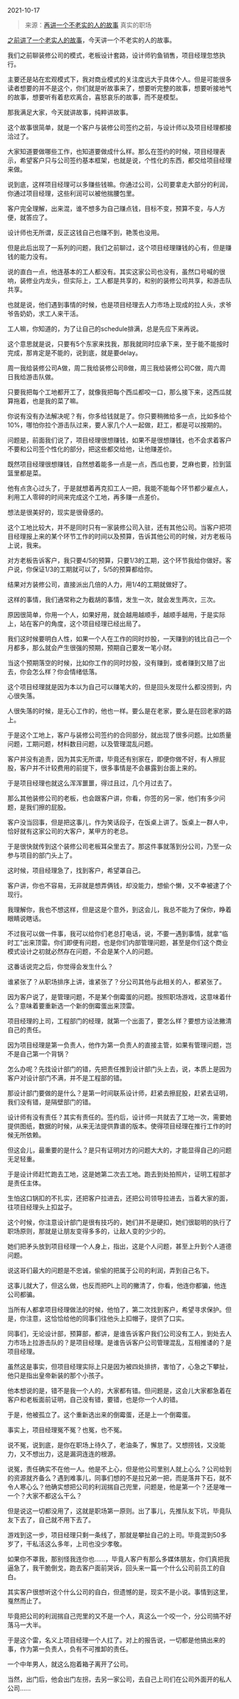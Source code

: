 2021-10-17

> 来源：[再讲一个不老实的人的故事](http://mp.weixin.qq.com/s?__biz=MzU0MjYwNDU2Mw==&mid=2247501643&idx=2&sn=070008d66c8147946dd1997c35f56953&chksm=fb1aab37cc6d2221ddbc63cf748eb6ab5201042f634e5c574c3907ff3e9629602f654a9d8c5c&scene=27#wechat_redirect)
> 真实的职场

[之前讲了一个老实人的故事](http://mp.weixin.qq.com/s?__biz=MzU0MjYwNDU2Mw==&mid=2247501542&idx=2&sn=1d1612ff1f3290e2c04ac7274b9c438d&chksm=fb1aaa9acc6d238c85756f9730a359d6015835dbcb2b800569e2207a74f93529917906b916cb&scene=21#wechat_redirect)，今天讲一个不老实的人的故事。

  

我们之前聊装修公司的模式，老板设计套路，设计师钓鱼销售，项目经理忽悠执行。  

  

主要还是站在宏观模式下，我对商业模式的关注度远大于具体个人。但是可能很多读者想要的并不是这个，你们就是听故事来了，想要听完整的故事，想要听接地气的故事，想要听有着悲欢离合，喜怒哀乐的故事，而不是模型。

  

那我满足大家，今天就讲故事，纯粹讲故事。

  

这个故事很简单，就是一个客户与装修公司签约之前，与设计师以及项目经理都接洽过了。  

  

大家知道要做哪些工作，也知道要做成什么样。那么在签约的时候，项目经理表示，希望客户只与公司签约基本框架，也就是说，个性化的东西，都交给项目经理来做。  

  

说到底，这样项目经理可以多赚些钱嘛。你通过公司，公司要拿走大部分的利润，你通过项目经理，这些利润可以被他揣腰包里。

  

客户完全理解，出来混，谁不想多为自己赚点钱，目标不变，预算不变，与人方便，就答应了。  

  

设计师也无所谓，反正这钱自己也赚不到，艳羡也没用。

  

但是此后出现了一系列的问题，我们之前聊过，这个项目经理赚钱的心有，但是赚钱的能力没有。  

  

说的直白一点，他连基本的工人都没有。其实这家公司也没有，虽然口号喊的很响，装修业内龙头，但实际上，工人都是共享的，和别的装修公司共享，和游击队共享。  

  

也就是说，他们遇到事情的时候，也是项目经理去人力市场上现成的拉人头，求爷爷告奶奶，求工人来干活。  

  

工人嘛，你知道的，为了让自己的schedule排满，总是先应下来再说。

  

这个意思就是说，只要有5个东家来找我，那我就同时应承下来，至于能不能按时完成，那肯定是不能的，说到底，就是要delay。  

  

周一我给装修公司A做，周二我给装修公司B做，周三我给装修公司C做，周六周日我给游击队做。

  

只要我把每个工地都开工了，就像我把每个西瓜都咬一口，那么接下来，这西瓜就算拖着，也是我的菜了嘛。

  

你说有没有办法解决呢？有，你多给钱就是了。你只要稍微给多一点，比如多给个10%，哪怕你拉个游击队过来，要人家几个人一起做，赶工，都是可以按期的。  

  

问题是，前面我们说了，项目经理很想赚钱，如果不是很想赚钱，也不会求着客户不要和公司签个性化的部分，把这些都交给他，让他赚差价。  

  

既然项目经理很想赚钱，自然想着能多一点是一点，西瓜也要，芝麻也要，捡到篮篮里都是菜。  

  

他有点贪心过头了，于是就想着再克扣工人一把，我能不能每个环节都少雇点人，利用工人零碎的时间来完成这个工地，再多赚一点差价。

  

想法是很美好的，现实是很骨感的。  

  

这个工地比较大，并不是同时只有一家装修公司入驻，还有其他公司。当客户把项目经理报上来的某个环节工作的时间以及预算，告诉其他公司的时候，对方老板马上说，我来。

  

对方老板告诉客户，我只要4/5的预算，只要1/3的工期，这个环节我给你做好。客户说，你保证1/3的工期就可以了，5/5的预算都给你。  

  

结果对方装修公司，直接派出几倍的人力，用1/4的工期就做好了。  

  

这样的事情，我们通常称之为截胡的事情，发生一次，就会发生两次，三次。  

  

原因很简单，你用一个人，如果好用，就会越用越顺手，越顺手越用，于是实际上，站在客户的角度，这个项目经理已经出局了。  

  

我们这时候要明白人性，如果一个人在工作的同时炒股，一天赚到的钱比自己一个月都多，那么就会产生很强的预期，预期自己要发一笔小财。

  

当这个预期落空的时候，比如你工作的同时炒股，没有赚到，或者赚到又赔了出去，你会怎么样？你会情绪低落。  

  

这个项目经理就是因为本以为自己可以赚笔大的，但是回头发现什么都没捞到，内心很失落。  

  

人很失落的时候，是无心工作的，他也一样。要么是在老家，要么是在回老家的路上。

  

于是这个工地上，客户与装修公司签约的合同部分，就出现了很多问题。比如质量问题，工期问题，材料数目问题，以及管理混乱问题。  

  

客户并没有追责，因为其实无所谓，毕竟还有别家在，即便你做不好，有人擦屁股，客户并不计较费用的前提下，很多事情是不会暴露到台面上来的。  

  

于是项目经理也就这么浑浑噩噩，得过且过，几个月过去了。

  

那么其他装修公司的老板，也会跟客户讲，你看，你签的另一家，他们有多少问题，是我们擦的屁股。  

  

客户没当回事，但是把这事儿，作为笑话段子，在饭桌上讲了。饭桌上一群人中，恰好就有这家公司的大客户，某甲方的老总。  

  

于是很快就传到这个装修公司老板耳朵里去了。那这件事就落到分公司，乃至一众参与项目的部门头上了。

  

这时候，项目经理急了，找到客户，希望罩自己。  

  

客户讲，你也不容易，无非就是想弄俩钱，却没能力，想偷个懒，又不幸被逮了个现行。

  

我理解你，我也不想这样，但是这是个意外，到这会儿，我总不能为了保你，睁着眼睛说瞎话。

  

不过我可以做一件事，我可以给你们老总打电话，说，不要一遇到事情，就拿“临时工”出来顶雷。你们即便有问题，也是你们内部管理问题，甚至是你们这个商业模式设计之初就必然存在问题，不会是某个人的问题。

  

这番话说完之后，你觉得会发生什么？  

  

谁紧张了？从职场排序上讲，谁紧张了？分公司其他与此相关的人，都紧张了。  

  

因为客户说了，是管理问题，不是某个倒霉蛋的问题。按照职场游戏，这意味着什么？意味着要重新选一个新的倒霉蛋出来顶雷。  

  

项目经理的上司，工程部门的经理，就第一个出面了，要怎么样？要想方设法撇清自己的责任。  

  

因为项目经理是第一负责人，他作为第一负责人的直接主管，如果有管理问题，岂不是自己第一个背锅？  

  

怎么办呢？先找设计部门的错，先把责任推到设计部门头上去，说，本质上是因为客户对设计部门不满，并不是工程部的错。  

  

那设计部门要做的是什么？是第一时间联系设计师，赶紧去擦屁股，赶紧去证明，我们没有错，是隔壁部门的错。  

  

设计师有没有责任？其实有责任的。签约后，设计师一共就去了工地一次，需要她提供图纸，数据的时候，从来无法提供靠谱的版本。使得项目经理在推行工作的时候无所依赖。

  

但这会儿，最重要的是什么？是只有证明对方的问题大大的，才能显得自己的问题无足轻重。

  

于是设计师赶忙跑去工地，这是她第二次去工地。跑去到处拍照片，证明工程部才是责任主体。

  

生怕这口锅扣的不扎实，还把客户拉进去，还把公司领导拉进去，当着大家的面，往项目经理头上扣盆子。

  

这个时候，你注意设计部门是很有技巧的，她们并不是硬扣，她们很聪明的执行了职场原则，那就是让朋友变得多多的，让敌人变的少少的。

  

她们把矛头放到项目经理一个人身上，指出，这是个人问题，甚至上升到个人道德问题。

  

说这哥们最大的问题是不忠诚，偷偷的把属于公司的利润，弄到自己名下。

  

这事儿就大了，但这么做，也反而把PL上司的撇清了，你看，他连你都骗，他连公司都骗。

  

当所有人都拿项目经理做法的时候，他怕了，第二次找到客户，希望寻求保护。但是，你注意，这恰恰给他的同事们往他头上扣帽子，提供了口实。  

  

同事们，无论设计部，预算部，都讲，是谁告诉客户我们公司没有工人，到处去人力市场上拉游击队的？是项目经理。是谁告诉客户公司管理混乱，互相推诿的？是项目经理。

  

虽然这是事实，但项目经理实际上只是因为被四处排挤，害怕了，心急之下攀扯，他只是指出皇帝新装的那个小孩子。  

  

他本想说的是，错不是我一个人的，大家都有错。但问题是，这会儿大家都急着在客户和老板面前证明，自己没有错，要错，也是你一个人的错。

  

于是，他被孤立了。这个重新选出来的倒霉蛋，还是上一个倒霉蛋。

  

事实上，项目经理冤不冤？也冤，也不冤。  

  

说不冤，说到底，是你在职场上待久了，老油条了，懈怠了。又想捞钱，又没能力，又不想出力，这是漏洞连连的根源。  

  

说冤，责任确实不在他一人。他是不上心，但是他公司里别人就上心么？公司给到的资源就齐备么？遇到难事儿，同事们想的不是拉兄弟一把，而是落井下石，就不令人寒心么？他确实想把公司的利润揣自己兜里，问题是，他是第一个？还是唯一一个？大家不都这么干么？  

  

但是说这一切都没用了，这就是职场第一原则。出了事儿，先推队友下坑，毕竟队友下去了，自己就不用下去了。  

  

游戏到这一步，项目经理只剩一条线了，那就是攀扯自己的上司。毕竟混到50多岁了，干私活这么多年，上司也没少孝敬。  

  

如果你不罩我，那别怪我连你也......，毕竟人客户有那么多媒体朋友，你们真把我逼急了，我干脆倒戈，跑去客户面前哭诉，回头来一篇一个什么公司前员工的自白。

  

其实客户很想听这个什么公司的自白，但遗憾的是，现实不是小说。事情到这里，戛然而止了。  

  

毕竟把公司的利润揣自己兜里的又不是一个人，真这么一个咬一个，分公司搞不好落马一大半。

  

于是这个雷，名义上项目经理一个人扛了。对上的报告说，一切都是他搞出来的事，作为第一负责人，负有不可推卸的责任。

  

一个中年男人，就这么抱着箱子离开了公司。

  

当然，出门后，他会出门左拐，去另一家公司，去自己上司们在公司外面开的私人公司......

